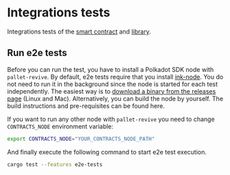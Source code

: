 # Integrations tests

Integrations tests of the [smart contract](../ink_client_example) and [library](../ink_client_lib).

## Run e2e tests

Before you can run the test, you have to install a Polkadot SDK node with `pallet-revive`.
By default, e2e tests require that you install [ink-node](https://github.com/use-ink/ink-node).
You do not need to run it in the background since the node is started for each test independently.
The easiest way is to [download a binary from the releases page](https://github.com/use-ink/ink-node/releases) (Linux and Mac).
Alternatively, you can build the node by yourself. The build instructions and pre-requisites can be found here.

If you want to run any other node with `pallet-revive` you need to change `CONTRACTS_NODE` environment variable:

```bash
export CONTRACTS_NODE="YOUR_CONTRACTS_NODE_PATH"
```

And finally execute the following command to start e2e test execution.

```bash
cargo test --features e2e-tests
```

